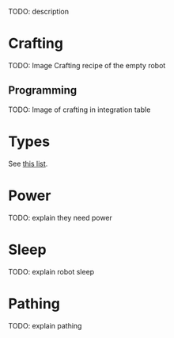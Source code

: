 TODO: description

# Crafting

TODO: Image Crafting recipe of the empty robot

## Programming

TODO: Image of crafting in integration table

# Types

See [this list](/Robotics/Robot_Types/).

# Power

TODO: explain they need power

# Sleep

TODO: explain robot sleep

# Pathing

TODO: explain pathing
